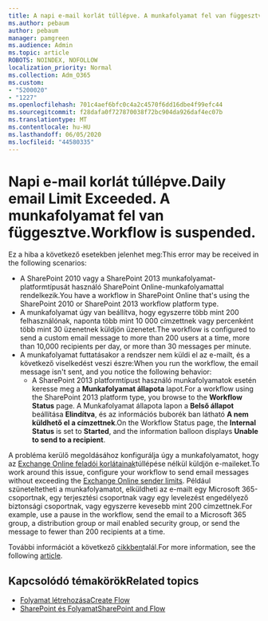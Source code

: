 ```yaml
---
title: A napi e-mail korlát túllépve. A munkafolyamat fel van függesztve.
ms.author: pebaum
author: pebaum
manager: pamgreen
ms.audience: Admin
ms.topic: article
ROBOTS: NOINDEX, NOFOLLOW
localization_priority: Normal
ms.collection: Adm_O365
ms.custom:
- "5200020"
- "1227"
ms.openlocfilehash: 701c4aef6bfc0c4a2c4570f6dd16dbe4f99efc44
ms.sourcegitcommit: f28dafa0f727870038f72bc904da926daf4ec07b
ms.translationtype: MT
ms.contentlocale: hu-HU
ms.lasthandoff: 06/05/2020
ms.locfileid: "44580335"
---
```

# <a name="daily-email-limit-exceeded-workflow-is-suspended"></a><span data-ttu-id="faccd-103">Napi e-mail korlát túllépve.</span><span class="sxs-lookup"><span data-stu-id="faccd-103">Daily email Limit Exceeded.</span></span> <span data-ttu-id="faccd-104">A munkafolyamat fel van függesztve.</span><span class="sxs-lookup"><span data-stu-id="faccd-104">Workflow is suspended.</span></span>

<span data-ttu-id="faccd-105">Ez a hiba a következő esetekben jelenhet meg:</span><span class="sxs-lookup"><span data-stu-id="faccd-105">This error may be received in the following scenarios:</span></span>

- <span data-ttu-id="faccd-106">A SharePoint 2010 vagy a SharePoint 2013 munkafolyamat-platformtípusát használó SharePoint Online-munkafolyamattal rendelkezik.</span><span class="sxs-lookup"><span data-stu-id="faccd-106">You have a workflow in SharePoint Online that's using the SharePoint 2010 or SharePoint 2013 workflow platform type.</span></span>
- <span data-ttu-id="faccd-107">A munkafolyamat úgy van beállítva, hogy egyszerre több mint 200 felhasználónak, naponta több mint 10 000 címzettnek vagy percenként több mint 30 üzenetnek küldjön üzenetet.</span><span class="sxs-lookup"><span data-stu-id="faccd-107">The workflow is configured to send a custom email message to more than 200 users at a time, more than 10,000 recipients per day, or more than 30 messages per minute.</span></span>
- <span data-ttu-id="faccd-108">A munkafolyamat futtatásakor a rendszer nem küldi el az e-mailt, és a következő viselkedést veszi észre:</span><span class="sxs-lookup"><span data-stu-id="faccd-108">When you run the workflow, the email message isn't sent, and you notice the following behavior:</span></span>
    - <span data-ttu-id="faccd-109">A SharePoint 2013 platformtípust használó munkafolyamatok esetén keresse meg a **Munkafolyamat állapota** lapot.</span><span class="sxs-lookup"><span data-stu-id="faccd-109">For a workflow using the SharePoint 2013 platform type, you browse to the **Workflow Status** page.</span></span> <span data-ttu-id="faccd-110">A Munkafolyamat állapota lapon a **Belső állapot** beállítása **Elindítva**, és az információs buborék ban látható **A nem küldhető el a címzettnek**.</span><span class="sxs-lookup"><span data-stu-id="faccd-110">On the Workflow Status page, the **Internal Status** is set to **Started**, and the information balloon displays **Unable to send to a recipient**.</span></span>

<span data-ttu-id="faccd-111">A probléma kerülő megoldásához konfigurálja úgy a munkafolyamatot, hogy az [Exchange Online feladói korlátainak](https://docs.microsoft.com/office365/servicedescriptions/exchange-online-service-description/exchange-online-limits#recipientlimits)túllépése nélkül küldjön e-maileket.</span><span class="sxs-lookup"><span data-stu-id="faccd-111">To work around this issue, configure your workflow to send email messages without exceeding the [Exchange Online sender limits](https://docs.microsoft.com/office365/servicedescriptions/exchange-online-service-description/exchange-online-limits#recipientlimits).</span></span> <span data-ttu-id="faccd-112">Például szüneteltetheti a munkafolyamatot, elküldheti az e-mailt egy Microsoft 365-csoportnak, egy terjesztési csoportnak vagy egy levelezést engedélyező biztonsági csoportnak, vagy egyszerre kevesebb mint 200 címzettnek.</span><span class="sxs-lookup"><span data-stu-id="faccd-112">For example, use a pause in the workflow, send the email to a Microsoft 365 group, a distribution group or mail enabled security group, or send the message to fewer than 200 recipients at a time.</span></span>


<span data-ttu-id="faccd-113">További információt a következő [cikkben](https://support.microsoft.com/help/3150442/daily-email-limit-has-exceeded-and-your-workflow-has-been-suspended-or)talál.</span><span class="sxs-lookup"><span data-stu-id="faccd-113">For more information, see the following [article](https://support.microsoft.com/help/3150442/daily-email-limit-has-exceeded-and-your-workflow-has-been-suspended-or).</span></span>

## <a name="related-topics"></a><span data-ttu-id="faccd-114">Kapcsolódó témakörök</span><span class="sxs-lookup"><span data-stu-id="faccd-114">Related topics</span></span>
- [<span data-ttu-id="faccd-115">Folyamat létrehozása</span><span class="sxs-lookup"><span data-stu-id="faccd-115">Create Flow</span></span>](https://support.office.com/article/Create-a-flow-for-a-list-or-library-in-SharePoint-Online-or-OneDrive-for-Business-a9c3e03b-0654-46af-a254-20252e580d01) 
- [<span data-ttu-id="faccd-116">SharePoint és Folyamat</span><span class="sxs-lookup"><span data-stu-id="faccd-116">SharePoint and Flow</span></span>](https://flow.microsoft.com/blog/sharepoint-and-flow/) 